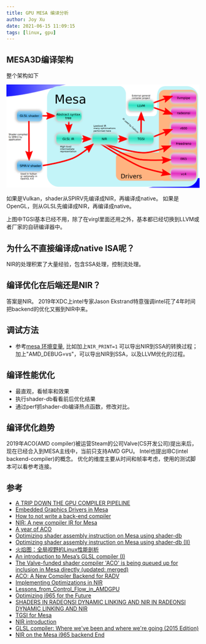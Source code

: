 ```yaml
---
title: GPU MESA 编译分析
author: Joy Xu
date: 2021-06-15 11:09:15
tags: [linux, gpu]
---
```


## MESA3D编译架构

整个架构如下

![mesa gpu compile arch](/images/gpu_mesa_compile_arch.png)

如果是Vulkan，shader从SPIRV先编译成NIR，再编译成native。
如果是OpenGL，则从GLSL先编译成NIR，再编译成native。

上图中TGSI基本已经不用，除了在virgl里面还用之外，基本都已经切换到LLVM或者厂家的自研编译器中。

## 为什么不直接编译成native ISA呢？

NIR的处理积累了大量经验，包含SSA处理，控制流处理。

## 编译优化在后端还是NIR？

答案是NIR。
2019年XDC上intel专家Jason Ekstrand特意强调intel花了4年时间把backend的优化又搬到NIR中来。

## 调试方法

* 参考[mesa 环境变量](https://docs.mesa3d.org/envvars.html), 比如加上`NIR_PRINT=1` 可以导出NIR到SSA的转换过程；
加上"AMD_DEBUG=vs"，可以导出NIR到SSA，以及LLVM优化的过程。

## 编译性能优化

* 最直观，看帧率和效果
* 执行shader-db看看前后优化结果
* 通过perf抓shader-db编译热点函数，修改对比。

## 编译优化趋势

2019年ACO(AMD compiler)被运营Steam的公司Valve(CS开发公司)提出来后，现在已经合入到MESA主线中，当前只支持AMD GPU。
Intel也提出IBC(intel backend-compiler)的概念。
优化的维度主要从时间和帧率考虑，使用的测试脚本可以看参考连接。


## 参考

* [A TRIP DOWN THE GPU COMPILER PIPELINE](https://gpuopen.com/wp-content/uploads/slides/GPUOpen_Let%E2%80%99sBuild2020_A%20Trip%20Down%20the%20GPU%20Compiler%20Pipeline.pdf)
* [Embedded Graphics Drivers in Mesa](https://elinux.org/images/1/1f/Embedded-drivers-mesa.pdf)
* [How to not write a back-end compiler](https://xdc2019.x.org/event/5/contributions/325/attachments/416/666/How_to_not_write_a_back-end_compiler.pdf)
* [NIR: A new compiler IR for Mesa](http://www.jlekstrand.net/jason/projects/mesa/nir-notes/)
* [A year of ACO](https://xdc2020.x.org/event/9/contributions/612/attachments/713/1313/xdc2020-a-year-of-aco.pdf)
* [Optimizing shader assembly instruction on Mesa using shader-db](https://blogs.igalia.com/apinheiro/2015/09/optimizing-shader-assembly-instruction-on-mesa-using-shader-db/)
* [Optimizing shader assembly instruction on Mesa using shader-db (II)](https://blogs.igalia.com/apinheiro/2015/09/optimizing-shader-assembly-instruction-on-mesa-using-shader-db-ii/)
* [火焰图：全局视野的Linux性能剖析](https://segmentfault.com/a/1190000023103508)
* [An introduction to Mesa’s GLSL compiler (I)](https://blogs.igalia.com/itoral/2015/03/03/an-introduction-to-mesas-glsl-compiler-i/)
* [The Valve-funded shader compiler 'ACO' is being queued up for inclusion in Mesa directly (updated: merged)](https://www.gamingonlinux.com/2019/09/the-valve-funded-shader-compiler-aco-is-being-queued-up-for-inclusion-in-mesa-directly)
* [ACO: A New Compiler Backend for RADV](https://lists.freedesktop.org/archives/mesa-dev/2019-July/221006.html)
* [Implementing Optimizations in NIR](https://xdc2019.x.org/event/5/contributions/323/attachments/432/685/IanRomanick-XDC2019-Implementing-Optimizations-in-NIR.pdf)
* [Lessons_from_Control_Flow_in_AMDGPU](https://llvm.org/devmtg/2020-09/slides/Hahnle-Evolving_convergent_Lessons_from_Control_Flow_in_AMDGPU.pdf)
* [Optimizing i965 for the Future](https://xdc2018.x.org/slides/optimizing-i965-for-the-future.pdf)
* [SHADERS IN RADEONSI DYNAMIC LINKING AND NIR IN RADEONSI DYNAMIC LINKING AND NIR](https://documents.pub/document/shaders-in-radeonsi-dynamic-linking-and-nir-in-radeonsi-dynamic-linking-and-nir.html)
* [TGSI for Mesa](https://winddoing.github.io/post/58638.html)
* [NIR introduction](https://people.freedesktop.org/~cwabbott0/nir-docs/intro.html)
* [GLSL compiler: Where we've been and where we're going (2015 Edition)](https://www.x.org/wiki/Events/XDC2015/Program/turner_glsl_compiler.pdf)
* [NIR on the Mesa i965 backend End](https://archive.fosdem.org/2016/schedule/event/i965_nir/attachments/slides/1113/export/events/attachments/i965_nir/slides/1113/nir_vec4_i965_fosdem_2016_rc1.pdf)
